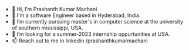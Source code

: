 - 👋 Hi, I’m Prashanth Kumar Machani
- 👀 I'm a software Engineer based in Hyderabad, India.
- 🌱 I’m currently pursuing master's in computer science at the university of southern mississippi, USA.
- 💞️ I’m looking for a summer-2023 internship oppurtunities at USA.
- 📫 Reach out to me in linkedin /prashanthkumarmachani

<!---
Prashanthhemu/Prashanthhemu is a ✨ special ✨ repository because its `README.md` (this file) appears on your GitHub profile.
You can click the Preview link to take a look at your changes.
--->
